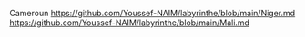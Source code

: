 Cameroun
https://github.com/Youssef-NAIM/labyrinthe/blob/main/Niger.md
https://github.com/Youssef-NAIM/labyrinthe/blob/main/Mali.md